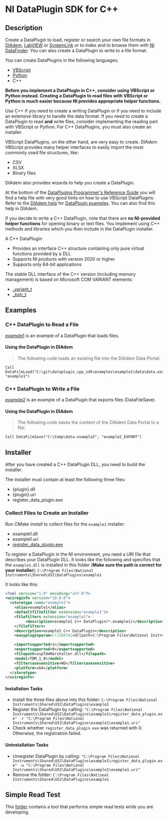 # NI DataPlugin SDK for C++

## Description

Create a DataPlugin to load, register or search your own file formats in
[DIAdem](https://www.ni.com/en-us/shop/data-acquisition-and-control/application-software-for-data-acquisition-and-control-category/what-is-diadem.html),
[LabVIEW](https://www.ni.com/en-us/shop/labview.html) or
[SystemLink](https://www.ni.com/en-us/shop/electronic-test-instrumentation/add-ons-for-electronic-test-and-instrumentation/what-is-systemlink-software-configuration-module.html)
or to index and to browse them with
[NI DataFinder](https://www.ni.com/en-us/innovations/white-papers/12/what-is-the-ni-datafinder-.html).
You can also create a DataPlugin to write to a file format.

You can create DataPlugins in the following languages:

- [VBScript](https://zone.ni.com/reference/en-XX/help/370858P-01/TOC896.htm)
- [Python](https://github.com/ni/vscode-ni-python-dataplugins)
- C++

**Before you implement a DataPlugin in C++, consider using VBScript or Python instead.
Creating a DataPlugin to read files with VBScript or Python is much easier because
NI provides appropriate helper functions.** 

Use C++ if you need to create a writing DataPlugin or if you need to include an
extensive library to handle the data format. If you need to create a DataPlugin
to read **and** write files, consider implementing the reading part with VBScript
or Python. For C++ DataPlugins, you must also create an installer.

VBScript DataPlugins, on the other hand, are very easy to create. DIAdem VBScript
provides many helper interfaces to easily import the most commonly used file
structures, like:

- CSV
- XLSX
- Binary files

DIAdem also provides wizards to help you create a DataPlugin.

At the bottom of the [DataPlugins Programmer's Reference Guide](https://www.ni.com/en-us/support/documentation/supplemental/04/dataplugins-programmer-s-reference-guide.html)
you will find a help file with very good hints on how to use VBScript DataPlugins.
Refer to the [DIAdem help](https://zone.ni.com/reference/en-XX/help/370858P-01/TOC896.htm)
for [DataPlugin examples](https://zone.ni.com/reference/en-XX/help/370858P-01/TOC898.htm).
You can also find this help in DIAdem.

If you decide to write a C++ DataPlugin, note that there are **no NI-provided helper functions**
for opening binary or text files. You implement using C++ methods and libraries which you then
include in the DataPlugin installer.

A C++ DataPlugin

- Provides an interface C++ structure containing only pure virtual functions provided by a DLL
- Supports NI products with version 2020 or higher
- Supports only 64-bit applications

The stable DLL interface of the C++ version (including memory management) is based on
Microsoft COM VARIANT elements:
  - [_variant_t](https://docs.microsoft.com/en-us/cpp/cpp/variant-t-class)
  - [_bstr_t](https://docs.microsoft.com/en-us/cpp/cpp/bstr-t-class)



## Examples

### C++ DataPlugin to Read a File

[example1](examples/example1/README.md) is an example of a DataPlugin that loads files.

#### Using the DataPlugin in DIAdem

> The following code loads an existing file into the DIAdem Data Portal:

```vbsscript
Call DataFileLoad("C:\git\dataplugin_cpp_sdk\examples\example1\data\data.example1", "example1")
```

### C++ DataPlugin to Write a File

[example2](examples/example2/README.md) is an example of a DataPlugin that exports files (DataFileSave).

#### Using the DataPlugin in DIAdem

> The following code saves the content of the DIAdem Data Portal to a file:

```vbsscript
Call DataFileSave("C:\temp\data.example2", "example2_EXPORT")
```


## Installer

After you have created a C++ DataPlugin DLL, you need to build the installer.

The installer must contain at least the following three files:

- {plugin}.dll
- {plugin}.uri
- register_data_plugin.exe

### Collect Files to Create an Installer

Run *CMake install* to collect files for the `example1` installer:

- example1.dll
- example1.uri
- [register_data_plugin.exe](register_data_plugin/README.md)

To register a DataPlugin in the NI environment, you need a URI file that describes
your DataPlugin DLL. It looks like the following and specifies that the `example1.dll`
is installed in this folder (**Make sure the path is correct for your installer**):
`C:\Program Files\National Instruments\Shared\USI\DataPlugins\example1`

It looks like this:

```xml
<?xml version="1.0" encoding="utf-8"?>
<usireginfo version="19.0.0">
  <storetype name="example1">
    <alias>example1</alias>
    <defaultfiltefilter extension="example1"/>
    <filefilters extension="example1">
         <description>example1 C++ DataPlugin(*.example1)</description>
    </filefilters>
    <description>example1 C++ DataPlugin</description>
    <easypluginparam><![CDATA[<dllpath>C:\Program Files\National Instruments\Shared\USI\DataPlugins\example1\example1.dll</dllpath>]]></easypluginparam>

    <importsupported>1</importsupported>
    <exportsupported>0</exportsupported>
    <filepath>uspTdmMarshaller.dll</filepath>
    <model>TDM_1_0</model>
    <filtercasesensitive>NO</filtercasesensitive>
    <platform>x64</platform>
  </storetype>
</usireginfo>
```

#### Installation Tasks

- Install the three files above into this folder:
  `C:\Program Files\National Instruments\Shared\USI\DataPlugins\example1`
- Register the DataPlugin by calling:
  `"C:\Program Files\National Instruments\Shared\USI\DataPlugins\example1\register_data_plugin.exe" -r "C:\Program Files\National Instruments\Shared\USI\DataPlugins\example1\example1.uri"`
- Check whether `register_data_plugin.exe` was returned with 0.
  Otherwise, the registration failed.

#### Uninstallation Tasks

- Unregister DataPlugin by calling:
  `"C:\Program Files\National Instruments\Shared\USI\DataPlugins\example1\register_data_plugin.exe" -u "C:\Program Files\National Instruments\Shared\USI\DataPlugins\example1\example1.uri"`
- Remove the folder:
  `C:\Program Files\National Instruments\Shared\USI\DataPlugins\example1`

## Simple Read Test

This [folder](tests/simple_read_test/README.md) contains a tool that performs
simple read tests while you are developing.
